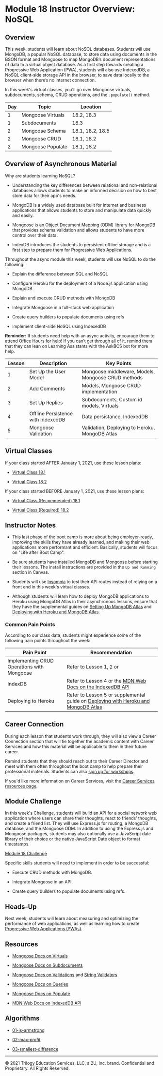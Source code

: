 # Module 18 Instructor Overview: NoSQL

## Overview

This week, students will learn about NoSQL databases. Students will use MongoDB, a popular NoSQL database, to store data using documents in the BSON format and Mongoose to map MongoDB’s document representations of data to a virtual object database. As a first step towards creating a Progressive Web Application (PWA), students will also use IndexedDB, a NoSQL client-side storage API in the browser, to save data locally to the browser when there’s no internet connection.

In this week's virtual classes, you'll go over Mongoose virtuals, subdocuments, schema, CRUD operations, and the `.populate()` method.

| Day  | Topic              | Location          |
| ---  | ---                | ---               |
| 1    | Mongoose Virtuals  | 18.2, 18.3        |
| 1    | Subdocuments       | 18.3              |
| 2    | Mongoose Schema    | 18.1, 18.2, 18.5  | 
| 2    | Mongoose CRUD      | 18.1, 18.2        |
| 2    | Mongoose Populate  | 18.1, 18.2        |

## Overview of Asynchronous Material 

Why are students learning NoSQL?

* Understanding the key differences between relational and non-relational databases allows students to make an informed decision on how to best store data for their app's needs.

* MongoDB is a widely used database built for internet and business applications that allows students to store and manipulate data quickly and easily.

* Mongoose is an Object Document Mapping (ODM) library for MongoDB that provides schema validation and allows students to have more control over their data. 

* IndexDB introduces the students to persistent offline storage and is a first step to prepare them for Progressive Web Applications.

Throughout the async module this week, students will use NoSQL to do the following:

* Explain the difference between SQL and NoSQL

* Configure Heroku for the deployment of a Node.js application using MongoDB

* Explain and execute CRUD methods with MongoDB

* Integrate Mongoose in a full-stack web application

* Create query builders to populate documents using refs

* Implement client-side NoSQL using IndexedDB

**Reminder:** If students need help with an async activity, encourage them to attend Office Hours for help! If you can’t get through all of it, remind them that they can lean on Learning Assistants with the AskBCS bot for more help.

| Lesson    | Description                        | Key Points                                          |
| ---       | ---                                | ---                                                 |
| 1         | Set Up the User Model              | Mongoose middleware, Models, Mongoose CRUD methods  |
| 2         | Add Comments                       | Models, Mongoose CRUD implementation                |
| 3         | Set Up Replies                     | Subdocuments, Custom id models, Virtuals            |
| 4         | Offline Persistence with IndexedDB | Data persistance, IndexedDB                         |
| 5         | Mongoose Validation                | Validation, Deploying to Heroku, MongoDB Atlas      |

## Virtual Classes

If your class started AFTER January 1, 2021, use these lesson plans:

* [Virtual Class 18.1](./18.1-REQUIRED.md)

* [Virtual Class 18.2](./18.2-REQUIRED.md)

If your class started BEFORE January 1, 2021, use these lesson plans:

* [Virtual Class (Recommended) 18.1](./18.1-RECOMMENDED.md)

* [Virtual Class (Required) 18.2](./18.2-REQUIRED.md)

## Instructor Notes

* This last phase of the boot camp is more about being employer-ready, improving the skills they have already learned, and making their web applications more performant and efficient. Basically, students will focus on "Life after Boot Camp". 

* Be sure students have installed MongoDB and Mongoose before starting their lessons. The install instructions are provided in the `Up and Running` section in Canvas. 

* Students will use [Insomnia](https://support.insomnia.rest/) to test their API routes instead of relying on a front end in this week's virtual classes.

* Although students will learn how to deploy MongoDB applications to Heroku using MongoDB Atlas in their asynchronous lessons, ensure that they have the supplemental guides on [Setting Up MongoDB Atlas](../../01-Class-Content/18-NoSQL/04-Supplemental/MongoAtlas-Setup.md) and [Deploying with Heroku and MongoDB Atlas](../../01-Class-Content/18-NoSQL/04-Supplemental/MongoAtlas-Deploy.md).

### Common Pain Points

According to our class data, students might experience some of the following pain points throughout the week:

| Pain Point                                    | Recommendation       |
| ---                                           | ---                  |
| Implementing CRUD Operations with Mongoose    | Refer to Lesson 1, 2 or                  |
| IndexDB                                       | Refer to Lesson 4 or the [MDN Web Docs on the IndexedDB API](https://developer.mozilla.org/en-US/docs/Web/API/IndexedDB_API) |
| Deploying to Heroku                           | Refer to Lesson 5 or supplemental guide on [Deploying with Heroku and MongoDB Atlas](../../01-Class-Content/18-NoSQL/04-Supplemental/MongoAtlas-Deploy.md) |

## Career Connection

During each lesson that students work through, they will also view a Career Connection section that will tie together the academic content with Career Services and how this material will be applicable to them in their future career.

Remind students that they should reach out to their Career Director and meet with them often throughout the boot camp to help prepare their professional materials. Students can also [sign up for workshops](https://careerservicesonlineevents.splashthat.com/).

If you'd like more information on Career Services, visit the [Career Services resources page](https://mycareerspot.org/).

## Module Challenge

In this week's Challenge, students will build an API for a social network web application where users can share their thoughts, react to friends’ thoughts, and create a friend list. They will use Express.js for routing, a MongoDB database, and the Mongoose ODM. In addition to using the Express.js and Mongoose packages, students may also optionally use a JavaScript date library of their choice or the native JavaScript Date object to format timestamps.

[Module 18 Challenge](../../01-Class-Content/18-NoSQL/02-Challenge)

Specific skills students will need to implement in order to be successful:

* Execute CRUD methods with MongoDB.

* Integrate Mongoose in an API.

* Create query builders to populate documents using refs.

## Heads-Up

Next week, students will learn about measuring and optimizing the performance of web applications, as well as learning how to create [Progressive Web Applications (PWAs)](https://developer.mozilla.org/en-US/docs/Web/Progressive_web_apps).

## Resources

* [Mongoose Docs on Virtuals](https://mongoosejs.com/docs/tutorials/virtuals.html)

* [Mongoose Docs on Subdocuments](https://mongoosejs.com/docs/subdocs.html)

* [Mongoose Docs on Validations](https://mongoosejs.com/docs/validation.html) and [String Validators](https://mongoosejs.com/docs/schematypes.html#string-validators)

* [Mongoose Docs on Queries](https://mongoosejs.com/docs/queries.html)

* [Mongoose Docs on Populate](https://mongoosejs.com/docs/populate.html)

* [MDN Web Docs on IndexedDB API](https://developer.mozilla.org/en-US/docs/Web/API/IndexedDB_API)

## Algorithms

* [01-is-armstrong](../../01-Class-Content/18-NoSQL/03-Algorithms/01-is-armstrong)

* [02-max-profit](../../01-Class-Content/18-NoSQL/03-Algorithms/02-max-profit)

* [03-smallest-difference](../../01-Class-Content/18-NoSQL/03-Algorithms/03-smallest-difference)

---
© 2021 Trilogy Education Services, LLC, a 2U, Inc. brand.  Confidential and Proprietary.  All Rights Reserved.
